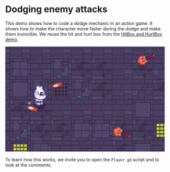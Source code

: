 # Dodging enemy attacks

This demo shows how to code a dodge mechanic in an action game. It shows how to make the character move faster during the dodge and make them invincible. We reuse the hit and hurt box from the [HitBox and HurtBox demo](https://gdquest.github.io/godot-demos-2022/hitbox-hurtbox/).

![](dodge-screenshot.png)

To learn how this works, we invite you to open the `Player.gd` script and to look at the comments.

